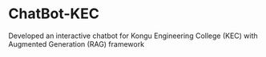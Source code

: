 # ChatBot-KEC
Developed an interactive chatbot for Kongu Engineering College (KEC) with  Augmented Generation (RAG) framework

